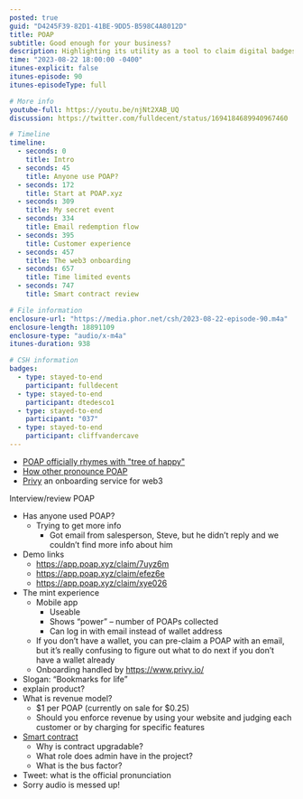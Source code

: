```yaml
---
posted: true
guid: "D4245F39-82D1-41BE-9DD5-B598C4A8012D"
title: POAP
subtitle: Good enough for your business?
description: Highlighting its utility as a tool to claim digital badges or "Bookmarks for life". While the mobile app showcased a count of collected POAPs and allowed users to log in via email instead of a wallet address, challenges surfaced around onboarding, especially for those without a pre-existing digital wallet. Onboarding is managed by Privy.io. Questions arose about the product's revenue model, its smart contract, and the roles within the project. The episode also touched on POAP's pronunciation and acknowledged technical audio issues. 
time: "2023-08-22 18:00:00 -0400"
itunes-explicit: false
itunes-episode: 90
itunes-episodeType: full

# More info
youtube-full: https://youtu.be/njNt2XAB_UQ
discussion: https://twitter.com/fulldecent/status/1694184689940967460

# Timeline
timeline:
  - seconds: 0
    title: Intro
  - seconds: 45
    title: Anyone use POAP?
  - seconds: 172
    title: Start at POAP.xyz
  - seconds: 309
    title: My secret event
  - seconds: 334
    title: Email redemption flow
  - seconds: 395
    title: Customer experience
  - seconds: 457
    title: The web3 onboarding
  - seconds: 657
    title: Time limited events
  - seconds: 747
    title: Smart contract review

# File information
enclosure-url: "https://media.phor.net/csh/2023-08-22-episode-90.m4a"
enclosure-length: 18891109
enclosure-type: "audio/x-m4a"
itunes-duration: 938

# CSH information
badges:
  - type: stayed-to-end
    participant: fulldecent
  - type: stayed-to-end
    participant: dtedesco1
  - type: stayed-to-end
    participant: "037"
  - type: stayed-to-end
    participant: cliffvandercave
---
```


- [POAP officially rhymes with "tree of happy"](https://www.youtube.com/shorts/abIZGfiBTEk)
- [How other pronounce POAP](https://twitter.com/fulldecent/status/1694184689940967460)
- [Privy](https://www.privy.io/) an onboarding service for web3

<!--end of quick notes-->

Interview/review POAP

- Has anyone used POAP?
  - Trying to get more info
    - Got email from salesperson, Steve, but he didn’t reply and we couldn’t find more info about him
- Demo links
  - https://app.poap.xyz/claim/7uyz6m
  - https://app.poap.xyz/claim/efez6e
  - https://app.poap.xyz/claim/xye026
- The mint experience
  - Mobile app
    - Useable
    - Shows “power” – number of POAPs collected
    - Can log in with email instead of wallet address
  - If you don’t have a wallet, you can pre-claim a POAP with an email, but it’s really confusing to figure out what to do next if you don’t have a wallet already
  - Onboarding handled by https://www.privy.io/
- Slogan: “Bookmarks for life”
- explain product?
- What is revenue model?
  - $1 per POAP (currently on sale for $0.25)
  - Should you enforce revenue by using your website and judging each customer or by charging for specific features
- [Smart contract](https://etherscan.io/token/0x22c1f6050e56d2876009903609a2cc3fef83b415#code)
  - Why is contract upgradable?
  - What role does admin have in the project? 
  - What is the bus factor?
- Tweet: what is the official pronunciation
- Sorry audio is messed up!